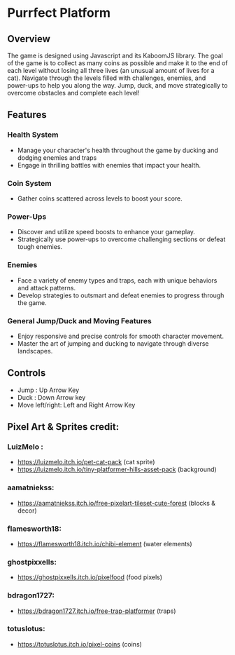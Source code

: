 # Purrfect Platform
## Overview
The game is designed using Javascript and its KaboomJS library. The goal of the game is to collect as many coins as possible and make it to the end of each level without losing all three lives (an unusual amount of lives for a cat). Navigate through the levels filled with challenges, enemies, and power-ups to help you along the way. Jump, duck, and move strategically to overcome obstacles and complete each level! <br>

## Features

### Health System
-  Manage your character's health throughout the game by ducking and dodging enemies and traps
- Engage in thrilling battles with enemies that impact your health.

### Coin System
- Gather coins scattered across levels to boost your score.

### Power-Ups
- Discover and utilize speed boosts to enhance your gameplay.
- Strategically use power-ups to overcome challenging sections or defeat tough enemies.

### Enemies 
- Face a variety of enemy types and traps, each with unique behaviors and attack patterns.
- Develop strategies to outsmart and defeat enemies to progress through the game.

### General Jump/Duck and Moving Features
- Enjoy responsive and precise controls for smooth character movement.
- Master the art of jumping and ducking to navigate through diverse landscapes.

## Controls
- Jump : Up Arrow Key
- Duck : Down Arrow key
- Move left/right: Left and Right Arrow Key


## Pixel Art & Sprites credit:

### LuizMelo :
- https://luizmelo.itch.io/pet-cat-pack (cat sprite)
- https://luizmelo.itch.io/tiny-platformer-hills-asset-pack (background)

### aamatniekss:
- https://aamatniekss.itch.io/free-pixelart-tileset-cute-forest (blocks & decor)

### flamesworth18: 
- https://flamesworth18.itch.io/chibi-element (water elements)

### ghostpixxells:
- https://ghostpixxells.itch.io/pixelfood (food pixels)

### bdragon1727: 
- https://bdragon1727.itch.io/free-trap-platformer (traps)

### totuslotus: 
- https://totuslotus.itch.io/pixel-coins (coins)

